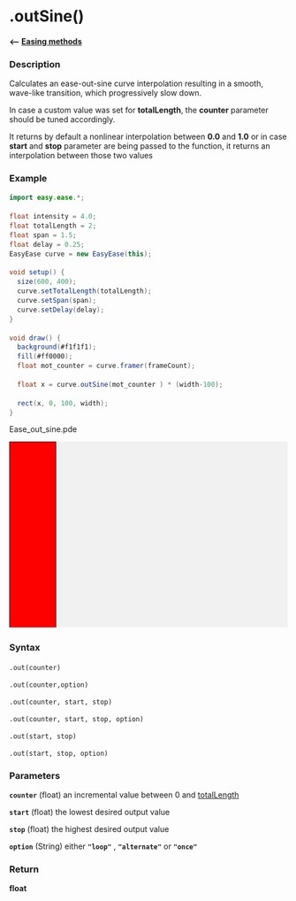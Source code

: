 # .outSine()

#### <-- [Easing methods](./methods.md)

### Description

Calculates an ease-out-sine curve interpolation resulting in a smooth, wave-like transition, which progressively slow down.

In case a custom value was set for **totalLength**, the **counter** parameter should be tuned accordingly.

It returns by default a nonlinear interpolation between **0.0** and **1.0** or in case **start** and **stop** parameter are being passed to the function, it returns an interpolation between those two values

### Example

```java
import easy.ease.*;

float intensity = 4.0;
float totalLength = 2;
float span = 1.5;
float delay = 0.25;
EasyEase curve = new EasyEase(this);

void setup() {
  size(600, 400);
  curve.setTotalLength(totalLength);
  curve.setSpan(span);
  curve.setDelay(delay);
}

void draw() {
  background(#f1f1f1);
  fill(#ff0000);
  float mot_counter = curve.framer(frameCount);

  float x = curve.outSine(mot_counter ) * (width-100);

  rect(x, 0, 100, width);
}

```

<div class="exampleWindow">
  <div class="title">
      <div class="dot red"></div>
      <div class="dot amber"></div>
      <div class="dot green"></div>
      <p >Ease_out_sine.pde</p>
  </div>

![.outSine()](../images/methods/ease_outSine_method.gif)

</div>

### Syntax

`.out(counter) `

`.out(counter,option)`

`.out(counter, start, stop)`

`.out(counter, start, stop, option)`

`.out(start, stop)`

`.out(start, stop, option)`

### Parameters

**`counter`** (float) an incremental value between 0 and [totalLength](./totalLength.md)

**`start`** (float) the lowest desired output value

**`stop`** (float) the highest desired output value

**`option`** (String) either **`"loop"`** , **`"alternate"`** or **`"once"`**

### Return

**float**
